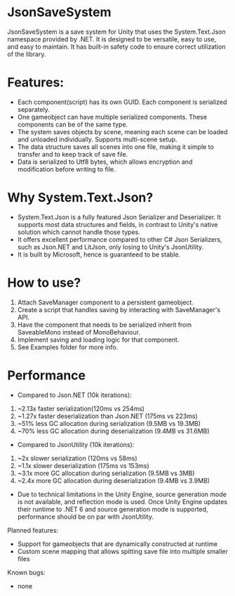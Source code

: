 # JsonSaveSystem
JsonSaveSystem is a save system for Unity that uses the System.Text.Json namespace provided by .NET.
It is designed to be versatile, easy to use, and easy to maintain.
It has built-in safety code to ensure correct utilization of the library.

# Features:
- Each component(script) has its own GUID. Each component is serialized separately.
- One gameobject can have multiple serialized components. These components can be of the same type.
- The system saves objects by scene, meaning each scene can be loaded and unloaded individually. Supports multi-scene setup.
- The data structure saves all scenes into one file, making it simple to transfer and to keep track of save file.
- Data is serialized to Utf8 bytes, which allows encryption and modification before writing to file.

# Why System.Text.Json?
- System.Text.Json is a fully featured Json Serializer and Deserializer. It supports most data structures and fields, in contrast to Unity's native solution which cannot handle those types.
- It offers excellent performance compared to other C# Json Serializers, such as Json.NET and LitJson, only losing to Unity's JsonUtility.
- It is built by Microsoft, hence is guaranteed to be stable.

# How to use?
1. Attach SaveManager component to a persistent gameobject.
2. Create a script that handles saving by interacting with SaveManager's API. 
3. Have the component that needs to be serialized inherit from SaveableMono instead of MonoBehaviour.
4. Implement saving and loading logic for that component.
5. See Examples folder for more info.

# Performance
- Compared to Json.NET (10k iterations):
1. ~2.13x faster serialization(120ms vs 254ms)
2. ~1.27x faster deserialization than Json.NET (175ms vs 223ms)
3. ~51% less GC allocation during serialization (9.5MB vs 19.3MB)
4. ~70% less GC allocation during deserialization (9.4MB vs 31.6MB)

- Compared to JsonUtility (10k iterations):
1. ~2x slower serialization (120ms vs 58ms)
2. ~1.1x slower deserialization (175ms vs 153ms)
3. ~3.1x more GC allocation during serialization (9.5MB vs 3MB)
4. ~2.4x more GC allocation during deserialization (9.4MB vs 3.9MB)

- Due to technical limitations in the Unity Engine, source generation mode is not available, and reflection mode is used.
Once Unity Engine updates their runtime to .NET 6 and source generation mode is supported, performance should be on par with JsonUtility.

Planned features:
- Support for gameobjects that are dynamically constructed at runtime
- Custom scene mapping that allows spitting save file into multiple smaller files

Known bugs:
- none
